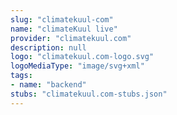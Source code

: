 ```yaml
---
slug: "climatekuul-com"
name: "climateKuul live"
provider: "climatekuul.com"
description: null
logo: "climatekuul.com-logo.svg"
logoMediaType: "image/svg+xml"
tags:
- name: "backend"
stubs: "climatekuul.com-stubs.json"
---
```

